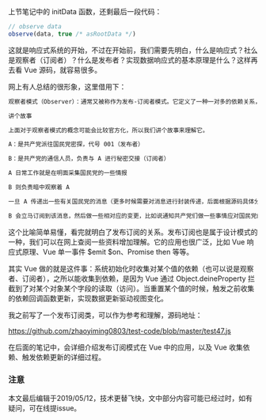 上节笔记中的 initData 函数，还剩最后一段代码：

``` javascript
// observe data
observe(data, true /* asRootData */)
```

这就是响应式系统的开始，不过在开始前，我们需要先明白，什么是响应式？社么是观察者（订阅者）？什么是发布者？实现数据响应式的基本原理是什么？这样再去看 Vue 源码，就容易很多。

网上有人总结的很形象，这里借用下：

``` html
观察者模式（Observer）：通常又被称作为发布-订阅者模式。它定义了一种一对多的依赖关系，即当一个对象的状态发生改变的时候，所有依赖于它的对象都会得到通知并自动更新，解决了主体对象与观察者之间功能的耦合。

讲个故事

上面对于观察者模式的概念可能会比较官方化，所以我们讲个故事来理解它。

A：是共产党派往国民党密探，代号 001（发布者）

B：是共产党的通信人员，负责与 A 进行秘密交接（订阅者）

A 日常工作就是在明面采集国民党的一些情报

B 则负责暗中观察着 A

一旦 A 传递出一些有关国民党的消息（更多时候需要对消息进行封装传递，后面根据源码具体分析）

B 会立马订阅到该消息，然后做一些相对应的变更，比如说通知共产党们做一些事情应对国民党的一些动作。
```

这个比喻简单易懂，看完就明白了发布订阅的关系。发布订阅也是属于设计模式的一种，我们可以在网上查阅一些资料增加理解。它的应用也很广泛，比如 Vue 响应式原理、Vue 单一事件 $emit $on、Promise then 等等。

其实 Vue 做的就是这件事：系统初始化时收集对某个值的依赖（也可以说是观察者、订阅者），之所以能收集到依赖，是因为 Vue 通过 Object.deineProperty 拦截到了对某个对象某个字段的读取（访问）。当重置某个值的时候，触发之前收集的依赖回调函数更新，实现数据更新驱动视图变化。

我之前写了一个发布订阅类，可以作为参考和理解，源码地址：

https://github.com/zhaoyiming0803/test-code/blob/master/test47.js

在后面的笔记中，会详细介绍发布订阅模式在 Vue 中的应用，以及 Vue 收集依赖、触发依赖更新的详细过程。

### 注意
本文最后编辑于2019/05/12，技术更替飞快，文中部分内容可能已经过时，如有疑问，可在线提issue。



